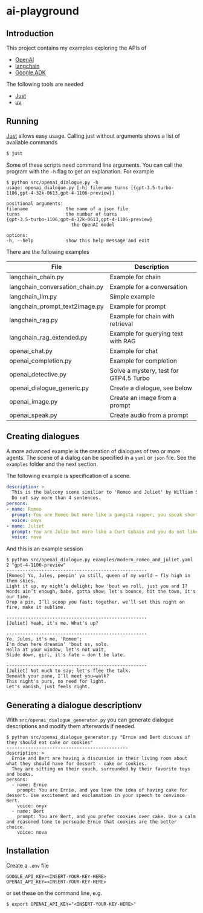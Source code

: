 # ai-playground

## Introduction

This project contains my examples exploring the APIs of 

- [OpenAI](https://platform.openai.com/playground) 
- [langchain](https://python.langchain.com/docs/get_started/introduction)
- [Google ADK](https://google.github.io/adk-docs/)

The following tools are needed
- [Just](https://just.systems/man/en/)
- [uv](https://docs.astral.sh/uv/)

## Running

[Just](https://just.systems/man/en/) allows easy usage. Calling just without arguments shows a list of available commands

```bash
$ just
```

Some of these scripts need command line arguments. You can call the program with the `-h` flag to get an explanation. For example

    $ python src/openai_dialogue.py -h                          
    usage: openai_dialogue.py [-h] filename turns [{gpt-3.5-turbo-1106,gpt-4-32k-0613,gpt-4-1106-preview}]

    positional arguments:
    filename              the name of a json file
    turns                 the number of turns
    {gpt-3.5-turbo-1106,gpt-4-32k-0613,gpt-4-1106-preview}
                            the OpenAI model

    options:
    -h, --help            show this help message and exit

There are the following examples

| File  | Description |
| ------------- | ------------- |
| langchain_chain.py  | Example for chain |
| langchain_conversation_chain.py | Example for a conversation |
| langchain_llm.py | Simple example  |
| langchain_prompt_text2image.py | Example for prompt |
| langchain_rag.py | Example for chain with retrieval |
| langchain_rag_extended.py | Example for querying text with RAG  |
| openai_chat.py | Example for chat |
| openai_completion.py | Example for completion  |
| openai_detective.py | Solve a mystery, test for GTP4.5 Turbo |
| openai_dialogue_generic.py | Create a dialogue, see below |
| openai_image.py | Create an image from a prompt |
| openai_speak.py | Create audio from a prompt |

## Creating dialogues

A more advanced example is the creation of dialogues of two or more agents.
The scene of a dialog can be specified in a `yaml` or `json` file. See the `examples` folder and the next section.

The following example is specification of a scene.

```yaml
description: >
  This is the balcony scene similiar to 'Romeo and Juliet' by William Shakespeare but in 2023.
  Do not say more than 4 sentences.
persons:
- name: Romeo
  prompt: You are Romeo but more like a gangsta rapper, you speak short and precise. You want a date with Juliet.
  voice: onyx
- name: Juliet
  prompt: You are Julie but more like a Curt Cobain and you do not like to talk much.
  voice: nova
```

And this is an example session


    $ python src/openai_dialogue.py examples/modern_romeo_and_juliet.yaml 2 "gpt-4-1106-preview"
    ----------------------------------------------------
    [Romeo] Yo, Jules, peepin' ya still, queen of my world – fly high in them skies.
    Light it up, my night’s delight; how 'bout we roll, just you and I?
    Words ain’t enough, babe, gotta show; let's bounce, hit the town, it's our time.
    Drop a pin, I’ll scoop you fast; together, we'll set this night on fire, make it sublime.

    ----------------------------------------------------
    [Juliet] Yeah, it's me. What's up?

    ----------------------------------------------------
    Yo, Jules, it's me, 'Romeo';
    I'm down here dreamin' 'bout us, solo.
    Holla at your window, let's not wait,
    Slide down, girl, it's fate – don't be late.

    ----------------------------------------------------
    [Juliet] Not much to say; let's flee the talk.
    Beneath your pane, I'll meet you—walk?
    This night's ours, no need for light.
    Let's vanish, just feels right.

## Generating a dialogue descriptionv

With `src/openai_dialogue_generator.py` you can generate dialogue descriptions and modify them afterwards if needed.

    $ python src/openai_dialogue_generator.py "Ernie and Bert discuss if they should eat cake or cookies"
    ---------------------------------------------
    description: >
      Ernie and Bert are having a discussion in their living room about what they should have for dessert - cake or cookies.
      They are sitting on their couch, surrounded by their favorite toys and books.
    persons:
      - name: Ernie
        prompt: You are Ernie, and you love the idea of having cake for dessert. Use excitement and exclamation in your speech to convince Bert.
        voice: onyx
      - name: Bert
        prompt: You are Bert, and you prefer cookies over cake. Use a calm and reasoned tone to persuade Ernie that cookies are the better choice.
        voice: nova

## Installation

Create a `.env` file

```
GOOGLE_API_KEY=<INSERT-YOUR-KEY-HERE>
OPENAI_API_KEY=<INSERT-YOUR-KEY-HERE>
```

or set these on the command line, e.g.

    $ export OPENAI_API_KEY="<INSERT-YOUR-KEY-HERE>"

